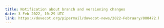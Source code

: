 ```yaml
---
title: Notification about branch and versioning changes
date: 3 Feb 2022, 10:29 UTC
link: https://dovecot.org/pipermail/dovecot-news/2022-February/000472.html
---
```

